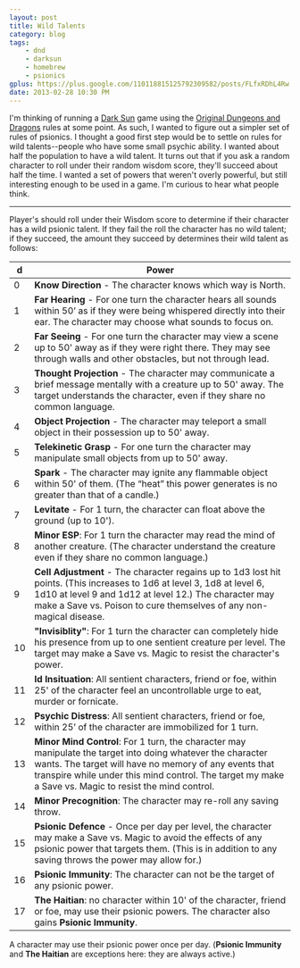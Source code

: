 ```yaml
---
layout: post
title: Wild Talents
category: blog
tags:
    - dnd
    - darksun
    - homebrew
    - psionics
gplus: https://plus.google.com/110118815125792309582/posts/FLfxRDhL4Rw
date: 2013-02-28 10:30 PM
---
```


I'm thinking of running a [Dark Sun][1] game using the [Original Dungeons and Dragons][2] rules at some point. As such, I wanted to figure out a simpler set of rules of psionics. I thought a good first step would be to settle on rules for wild talents--people who have some small psychic ability. I wanted about half the population to have a wild talent. It turns out that if you ask a random character to roll under their random wisdom score, they'll succeed about half the time. I wanted a set of powers that weren't overly powerful, but still interesting enough to be used in a game. I'm curious to hear what people think.

---

Player's should roll under their Wisdom score to determine if their character has a wild psionic talent. If they fail the roll the character has no wild talent; if they succeed, the amount they succeed by determines their wild talent as follows:

 d | Power
---|-----------
 0 | **Know Direction** - The character knows which way is North.
 1 | **Far Hearing** - For one turn the character hears all sounds within 50’ as if they were being whispered directly into their ear. The character may choose what sounds to focus on.
 2 | **Far Seeing** - For one turn the character may view a scene up to 50' away as if they were right there. They may see through walls and other obstacles, but not through lead.
 3 | **Thought Projection** - The character may communicate a brief message mentally with a creature up to 50' away. The target understands the character, even if they share no common language.
 4 | **Object Projection** - The character may teleport a small object in their possession up to 50' away.
 5 | **Telekinetic Grasp** - For one turn the character may manipulate small objects from up to 50' away.
 6 | **Spark** - The character may ignite any flammable object within 50' of them. (The “heat” this power generates is no greater than that of a candle.)
 7 | **Levitate** - For 1 turn, the character can float above the ground (up to 10').
 8 | **Minor ESP**: For 1 turn the character may read the mind of another creature. (The character understand the creature even if they share no common language.)
 9 | **Cell Adjustment** - The character regains up to 1d3 lost hit points. (This increases to 1d6 at level 3, 1d8 at level 6, 1d10 at level 9 and 1d12 at level 12.) The character may make a Save vs. Poison to cure themselves of any non-magical disease.
10 | **"Invisiblity"**: For 1 turn the character can completely hide his presence from up to one sentient creature per level. The target may make a Save vs. Magic to resist the character's power.
11 | **Id Insituation**: All sentient characters, friend or foe, within 25' of the character feel an uncontrollable urge to eat, murder or fornicate.
12 | **Psychic Distress**: All sentient characters, friend or foe, within 25’ of the character are immobilized for 1 turn.
13 | **Minor Mind Control**: For 1 turn, the character may manipulate the target into doing whatever the character wants. The target will have no memory of any events that transpire while under this mind control. The target my make a Save vs. Magic to resist the mind control.
14 | **Minor Precognition**: The character may re-roll any saving throw.
15 | **Psionic Defence** - Once per day per level, the character may make a Save vs. Magic to avoid the effects of any psionic power that targets them. (This is in addition to any saving throws the power may allow for.)
16 | **Psionic Immunity**: The character can not be the target of any psionic power.
17 | **The Haitian**: no character within 10' of the character, friend or foe, may use their psionic powers. The character also gains **Psionic Immunity**.

A character may use their psionic power once per day. (**Psionic Immunity** and **The Haitian** are exceptions here: they are always active.)

[1]: /tag/darksun/
[2]: /tag/odnd/
